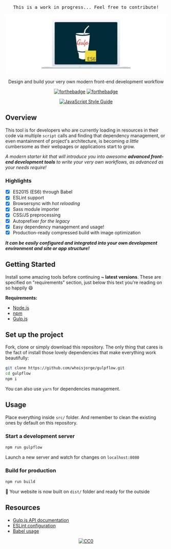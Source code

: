 <pre align="center">This is a work in progress... Feel free to contribute!</pre>

<div align="center">
  <img width="800" src="./src/img/header.png" alt="gulpflow" />
  <p>Design and build your very own modern front-end development workflow</p>
</div>

<div align="center">

[![forthebadge](http://forthebadge.com/images/badges/uses-js.svg)](https://gulpjs.com)
[![forthebadge](http://forthebadge.com/images/badges/60-percent-of-the-time-works-every-time.svg)](http://www.whoisjorge.me)

[![JavaScript Style Guide](https://cdn.rawgit.com/standard/standard/master/badge.svg)](https://github.com/standard/standard)

</div>


## Overview

This tool is for developers who are currently loading in resources in their code via multiple `script` calls and finding that dependency management, or even mantainment of project's architecture, is becoming _a little_ cumbersome as their webpages or applications start to grow.

_A modern starter kit that will introduce you into awesome **advanced front-end development tools** to write your very own workflows, as advanced as your needs require!_

### Highlights

- [X] ES2015 (ES6) through Babel
- [X] ESLint support
- [X] Browsersync with _hot reloading_
- [X] Sass module importer 
- [X] CSS/JS preprocessing
- [X] Autoprefixer _for the legacy_
- [X] Easy dependency management and usage!
- [X] Production-ready compressed build with image optimization
 
__*It can be easily configured and integrated into your own development environment and site or app structure!*__


## Getting Started

Install some amazing tools before continuing **~ latest versions**. These are specified on "requirements" section, just below this text you're reading on so happily :smile:

__Requirements:__

- [Node.js](https://nodejs.org)
- [npm](https://npmjs.com)
- [Gulp.js](https://gulpjs.com)


## Set up the project

Fork, clone or simply download this repository. The only thing that cares is the fact of install those lovely dependencies that make everything work beautifully:

```bash
git clone https://github.com/whoisjorge/gulpflow.git
cd gulpflow
npm i
```
You can also use `yarn` for dependencies management.


## Usage

Place everything inside `src/` folder. And remember to clean the existing ones by default on this repository.

### Start a development server

```sh
npm run gulpflow
```

Launch a new server and watch for changes on `localhost:8080`

### Build for production

```sh
npm run build
```

:rocket: Your website is now built on `dist/` folder and ready for the outside


## Resources

- [Gulp.js API documentation](https://github.com/gulpjs/gulp/blob/master/docs/API.md)
- [ESLint configuration](http://eslint.org/docs/user-guide/configuring)
- [Babel usage](https://babeljs.io/)


<!-- License -->
<div align="center"><a href="/LICENSE"><img src="http://mirrors.creativecommons.org/presskit/buttons/88x31/svg/cc-zero.svg" alt="CC0" /></a></div>
<!-- End -->